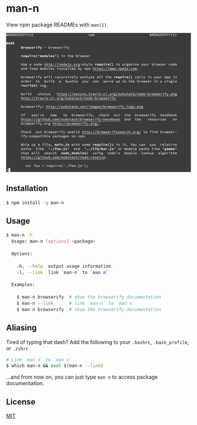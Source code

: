 # man-n
View npm package READMEs with `man(1)`.

![screenshot of man-n showing the browserify docs](screenshot.png)

## Installation
```sh
$ npm install -g man-n
```

## Usage
```sh
$ man-n -h
  Usage: man-n [options] <package>

  Options:

    -h, --help  output usage information
    -l, --link  link `man-n` to `man n`

  Examples:

    $ man-n browserify  # show the browserify documentation
    $ man-n --link      # link `man-n` to `man n`
    $ man n browserify  # show the browserify documentation
```

## Aliasing

Tired of typing that dash? Add the following to your `.bashrc`,
`.bash_profile`, or `.zshrc`

```sh
# Link `man-n` to `man n`
$ which man-n && eval $(man-n --link)
```

...and from now on, you can just type `man n` to access package
documentation.

## License
[MIT](https://tldrlegal.com/license/mit-license)
